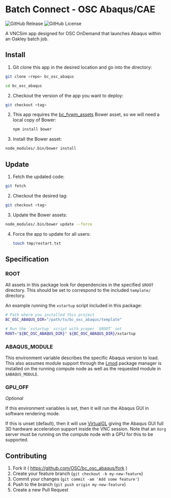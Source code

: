 # Batch Connect - OSC Abaqus/CAE

![GitHub Release](https://img.shields.io/github/release/osc/bc_osc_abaqus.svg)
![GitHub License](https://img.shields.io/github/license/osc/bc_osc_abaqus.svg)

A VNCSim app designed for OSC OnDemand that launches Abaqus within an Oakley
batch job.

## Install

1. Git clone this app in the desired location and go into the directory:

  ```sh
  git clone <repo> bc_osc_abaqus

  cd bc_osc_abaqus
  ```

2. Checkout the version of the app you want to deploy:

  ```sh
  git checkout <tag>
  ```

2. This app requires the
   [bc_fvwm_assets](https://github.com/OSC/bc_fvwm_assets) Bower asset, so we
   will need a local copy of Bower:

   ```sh
   npm install bower
   ```

3. Install the Bower asset:

  ```sh
  node_modules/.bin/bower install
  ```

## Update

1. Fetch the updated code:

  ```sh
  git fetch
  ```

2. Checkout the desired tag:

  ```sh
  git checkout <tag>
  ```

3. Update the Bower assets:

  ```sh
  node_modules/.bin/bower update --force
  ```

4. Force the app to update for all users:

   ```sh
   touch tmp/restart.txt
   ```

## Specification

### ROOT

All assets in this package look for dependencies in the specified `$ROOT`
directory. This should be set to correspond to the included `template/`
directory.

An example running the `xstartup` script included in this package:

```sh
# Path where you installed this project
BC_OSC_ABAQUS_DIR="/path/to/bc_osc_abaqus/template"

# Run the `xstartup` script with proper `$ROOT` set
ROOT="${BC_OSC_ABAQUS_DIR}" ${BC_OSC_ABAQUS_DIR}/xstartup
```

### ABAQUS_MODULE

This environment variable describes the specific Abaqus version to load. This
also assumes module support through the
[Lmod](https://www.tacc.utexas.edu/research-development/tacc-projects/lmod)
package manager is installed on the running compute node as well as the
requested module in `$ABAQUS_MODULE`.

### GPU_OFF

*Optional*

If this environment variables is set, then it will run the Abaqus GUI in
software rendering mode.

If this is unset (default), then it will use
[VirtualGL](http://www.virtualgl.org/) giving the Abaqus GUI full 3D hardware
acceleration support inside the VNC session. Note that an `Xorg` server must be
running on the compute node with a GPU for this to be supported.

## Contributing

1. Fork it ( https://github.com/OSC/bc_osc_abaqus/fork )
2. Create your feature branch (`git checkout -b my-new-feature`)
3. Commit your changes (`git commit -am 'Add some feature'`)
4. Push to the branch (`git push origin my-new-feature`)
5. Create a new Pull Request
